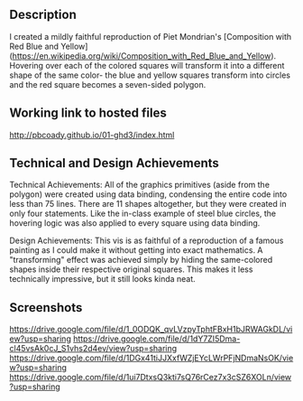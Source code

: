Description
---

I created a mildly faithful reproduction of Piet Mondrian's [Composition with Red Blue and Yellow] (https://en.wikipedia.org/wiki/Composition_with_Red_Blue_and_Yellow). Hovering over each of the colored squares will transform it into a different shape of the same color- the blue and yellow squares transform into circles and the red square becomes a seven-sided polygon.

Working link to hosted files
---
http://pbcoady.github.io/01-ghd3/index.html

Technical and Design Achievements
---
Technical Achievements: All of the graphics primitives (aside from the polygon) were created using data binding, condensing the entire code into less than 75 lines. There are 11 shapes altogether, but they were created in only four statements. Like the in-class example of steel blue circles, the hovering logic was also applied to every square using data binding.

Design Achievements: This vis is as faithful of a reproduction of a famous painting as I could make it without getting into exact mathematics. A "transforming" effect was achieved simply by hiding the same-colored shapes inside their respective original squares. This makes it less technically impressive, but it still looks kinda neat.

Screenshots
---
https://drive.google.com/file/d/1_0ODQK_qvLVzpyTphtFBxH1bJRWAGkDL/view?usp=sharing
https://drive.google.com/file/d/1dY7ZI5Dma-cl45vsAk0cJ_S1vhs2d4ev/view?usp=sharing
https://drive.google.com/file/d/1DGx41tiJJXxfWZjEYcLWrPFjNDmaNsOK/view?usp=sharing
https://drive.google.com/file/d/1ui7DtxsQ3kti7sQ76rCez7x3cSZ6XOLn/view?usp=sharing


